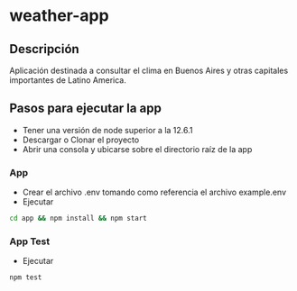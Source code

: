 # weather-app

## Descripción

Aplicación destinada a consultar el clima en Buenos Aires y otras capitales importantes de Latino America.

## Pasos para ejecutar la app

- Tener una versión de node superior a la 12.6.1
- Descargar o Clonar el proyecto
- Abrir una consola y ubicarse sobre el directorio raíz de la app

### App

- Crear el archivo .env tomando como referencia el archivo example.env
- Ejecutar

```bash
cd app && npm install && npm start
```

### App Test

- Ejecutar

```bash
npm test
```
